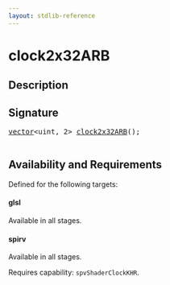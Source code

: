 ```yaml
---
layout: stdlib-reference
---
```


# clock2x32ARB

## Description





## Signature 

<pre>
<a href="index.html" class="code_type">vector</a>&lt;<span class="code_keyword">uint</span>, 2&gt; <a href="clock2x32arb-9ab.html">clock2x32ARB</a>();

</pre>

## Availability and Requirements

Defined for the following targets:

#### glsl
Available in all stages.

#### spirv
Available in all stages.

Requires capability: `spvShaderClockKHR`.


